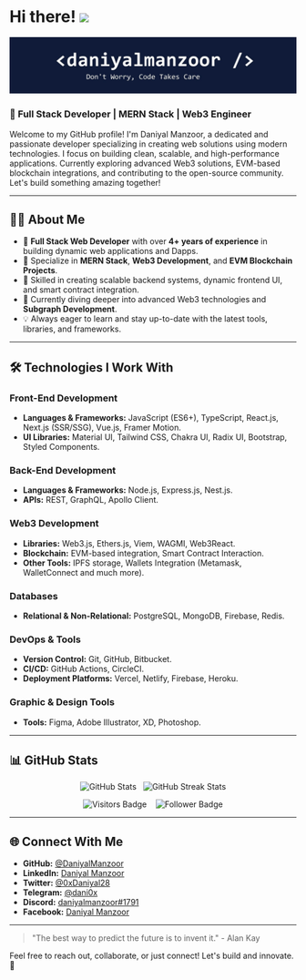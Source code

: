 # Hi there! <img src="https://media.giphy.com/media/hvRJCLFzcasrR4ia7z/giphy.gif" width="30px">  

![Daniyal Manzoor Banner](https://raw.githubusercontent.com/DaniyalManzoor/DaniyalManzoor/master/banner.png)

### 🚀 Full Stack Developer | MERN Stack | Web3 Engineer  

Welcome to my GitHub profile! I'm Daniyal Manzoor, a dedicated and passionate developer specializing in creating web solutions using modern technologies. I focus on building clean, scalable, and high-performance applications. Currently exploring advanced Web3 solutions, EVM-based blockchain integrations, and contributing to the open-source community. Let's build something amazing together!

---

## 🧑‍💻 About Me

- 🎯 **Full Stack Web Developer** with over **4+ years of experience** in building dynamic web applications and Dapps.
- 💼 Specialize in **MERN Stack**, **Web3 Development**, and **EVM Blockchain Projects**.
- 🚀 Skilled in creating scalable backend systems, dynamic frontend UI, and smart contract integration.
- 🌱 Currently diving deeper into advanced Web3 technologies and **Subgraph Development**.
- 💡 Always eager to learn and stay up-to-date with the latest tools, libraries, and frameworks.

---

## 🛠️ Technologies I Work With

### Front-End Development

- **Languages & Frameworks:** JavaScript (ES6+), TypeScript, React.js, Next.js (SSR/SSG), Vue.js, Framer Motion.
- **UI Libraries:** Material UI, Tailwind CSS, Chakra UI, Radix UI, Bootstrap, Styled Components.

### Back-End Development

- **Languages & Frameworks:** Node.js, Express.js, Nest.js.
- **APIs:** REST, GraphQL, Apollo Client.

### Web3 Development

- **Libraries:** Web3.js, Ethers.js, Viem, WAGMI, Web3React.
- **Blockchain:** EVM-based integration, Smart Contract Interaction.
- **Other Tools:** IPFS storage, Wallets Integration (Metamask, WalletConnect and much more).

### Databases

- **Relational & Non-Relational:** PostgreSQL, MongoDB, Firebase, Redis.

### DevOps & Tools

- **Version Control:** Git, GitHub, Bitbucket.
- **CI/CD:** GitHub Actions, CircleCI.
- **Deployment Platforms:** Vercel, Netlify, Firebase, Heroku.

### Graphic & Design Tools

- **Tools:** Figma, Adobe Illustrator, XD, Photoshop.

---

## 📊 GitHub Stats

<p align="center">
  <img src="https://github-readme-stats.vercel.app/api?username=DaniyalManzoor&count_private=true&show_icons=true&hide_border=true&theme=react" alt="GitHub Stats" width="48%">&nbsp;&nbsp;
  <img src="https://github-readme-streak-stats.herokuapp.com/?user=DaniyalManzoor&theme=react" alt="GitHub Streak Stats" width="48%">
</p>

<p align="center">
  <img src="https://visitor-badge.laobi.icu/badge?page_id=DaniyalManzoor.DaniyalManzoor" alt="Visitors Badge">
  &nbsp;&nbsp;
  <img src="https://img.shields.io/github/followers/DaniyalManzoor?label=FollowMe&style=social" alt="Follower Badge">
</p>

---

## 🌐 Connect With Me

- **GitHub:** [@DaniyalManzoor](https://github.com/DaniyalManzoor)
- **LinkedIn:** [Daniyal Manzoor](https://www.linkedin.com/in/daniyalmanzoor/)
- **Twitter:** [@0xDaniyal28](https://twitter.com/0xDaniyal28)
- **Telegram:** [@dani0x](https://t.me/dani0x)
- **Discord:** [daniyalmanzoor#1791](https://discordapp.com/users/daniyalmanzoor#1791)
- **Facebook:** [Daniyal Manzoor](https://www.facebook.com/dani075)

---

> "The best way to predict the future is to invent it." - Alan Kay 

Feel free to reach out, collaborate, or just connect! Let's build and innovate. 💪
